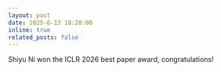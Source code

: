 ```yaml
---
layout: post
date: 2025-6-13 18:20:00
inline: true
related_posts: false
---
```


Shiyu Ni won the ICLR 2026 best paper award, congratulations!
